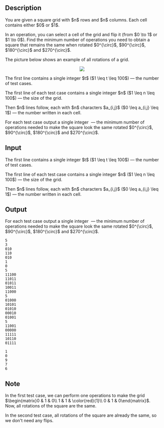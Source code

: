## Description

<div><p>You are given a square grid with $n$ rows and $n$ columns. Each cell contains either $0$ or $1$. </p><p>In an operation, you can select a cell of the grid and flip it (from $0 \to 1$ or $1 \to 0$). Find the minimum number of operations you need to obtain a square that remains the same when rotated $0^{\circ}$, $90^{\circ}$, $180^{\circ}$ and $270^{\circ}$.</p><p>The picture below shows an example of all rotations of a grid.</p><center> <img class="tex-graphics" src="file://4YO5GB0L.png" style="max-width: 100.0%;max-height: 100.0%;"> </center></div><div class="input-specification"><p>The first line contains a single integer $t$ ($1 \leq t \leq 100$)&nbsp;— the number of test cases.</p><p>The first line of each test case contains a single integer $n$ ($1 \leq n \leq 100$)&nbsp;— the size of the grid.</p><p>Then $n$ lines follow, each with $n$ characters $a_{i,j}$ ($0 \leq a_{i,j} \leq 1$)&nbsp;— the number written in each cell.</p></div><div class="output-specification"><p>For each test case output a single integer &nbsp;— the minimum number of operations needed to make the square look the same rotated $0^{\circ}$, $90^{\circ}$, $180^{\circ}$ and $270^{\circ}$.</p></div>

## Input

<p>The first line contains a single integer $t$ ($1 \leq t \leq 100$)&nbsp;— the number of test cases.</p><p>The first line of each test case contains a single integer $n$ ($1 \leq n \leq 100$)&nbsp;— the size of the grid.</p><p>Then $n$ lines follow, each with $n$ characters $a_{i,j}$ ($0 \leq a_{i,j} \leq 1$)&nbsp;— the number written in each cell.</p>

## Output

<p>For each test case output a single integer &nbsp;— the minimum number of operations needed to make the square look the same rotated $0^{\circ}$, $90^{\circ}$, $180^{\circ}$ and $270^{\circ}$.</p>





```input1|2,3,4,5,8,9,10,11,12,13,20,21,22,23,24,25
5
3
010
110
010
1
0
5
11100
11011
01011
10011
11000
5
01000
10101
01010
00010
01001
5
11001
00000
11111
10110
01111
```




```output1
1
0
9
7
6
```



## Note

<p>In the first test case, we can perform one operations to make the grid $\begin{matrix}0 &amp; 1 &amp; 0\\ 1 &amp; 1 &amp; \color{red}{1}\\ 0 &amp; 1 &amp; 0\end{matrix}$. Now, all rotations of the square are the same.</p><p>In the second test case, all rotations of the square are already the same, so we don't need any flips.</p>
